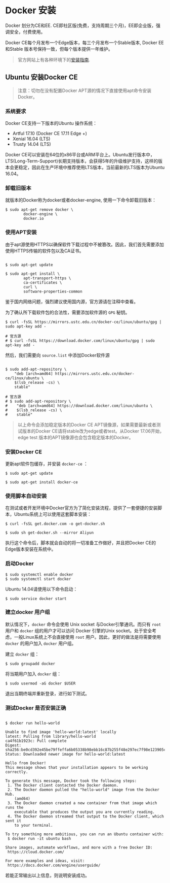 # Docker 安装

Docker 划分为CE和EE. CE即社区版(免费，支持周期三个月)，EE即企业版，强调安全，付费使用。

Docker CE每个月发布一个Edge版本，每三个月发布一个Stable版本, Docker EE 和Stable 版本号保持一致，但每个版本提供一年维护。

> 官方网站上有各种环境下的[安装指南](https://docs.docker.com/install/).

## Ubuntu 安装Docker CE 

> 注意：切勿在没有配置Docker APT源的情况下直接使用apt命令安装Docker。

### 系统要求 

Docker CE支持一下版本的Ubuntu 操作系统：

+ Artful 17.10 (Docker CE 17.11 Edge +)
+ Xenial 16.04 (LTS)
+ Trusty 14.04 (LTS)

Docker CE可以安装在64位的x86平台或ARM平台上。Ubuntu发行版本中，LTS(Long-Term-Support)长期支持版本，会获得5年的升级维护支持，这样的版本会更稳定，因此在生产环境中推荐使用LTS版本，当前最新的LTS版本为Ubuntu 16.04。

### 卸载旧版本

就版本的Docker称为docker或者docker-engine, 使用一下命令卸载旧版本：

```shell
$ sudo apt-get remove docker \
        docker-engine \
        docker.io
```

### 使用APT安装

由于apt源使用HTTPS以确保软件下载过程中不被篡改。因此，我们首先需要添加使用HTTPS传输的软件包以及CA证书。

```shell

$ sudo apt-get update

$ sudo apt-get install \
        apt-transport-https \
        ca-certificates \
        curl \
        software-properties-common
```

鉴于国内网络问题，强烈建议使用国内源，官方源请在注释中查看。

为了确认所下载软件包的合法性，需要添加软件源的 `GPG` 秘钥。

```shell
$ curl -fsSL https://mirrors.ustc.edu.cn/docker-ce/linux/ubuntu/gpg | sudo apt-key add -

# 官方源
# $ curl -fsSL https://download.docker.com/linux/ubuntu/gpg | sudo apt-key add -
```

然后，我们需要向 `source.list` 中添加Docker软件源

```shell

$ sudo add-apt-repository \
    "deb [arch=amd64] https://mirrors.ustc.edu.cn/docker-ce/linux/ubuntu \
    $(lsb_release -cs) \
    stable"

# 官方源
# $ sudo add-apt-repository \
#    "deb [arch=amd64] https://download.docker.com/linux/ubuntu \
#    $(lsb_release -cs) \
#    stable"
```

> 以上命令会添加稳定版本的Docker CE APT镜像源，如果需要最新或者测试版本的Docker CE请将stable改为edge或者test。从Docker 17.06开始，edge test 版本的APT镜像源也会包含稳定版本的Docker。

### 安装Docker CE 

更新apt软件包缓存，并安装 `docker-ce` ：

```shell
$ sudo apt-get update

$ sudo apt-get install docker-ce
```

### 使用脚本自动安装

在测试或者开发环境中Docker官方为了简化安装流程，提供了一套便捷的安装脚本，Ubuntu系统上可以使用这套脚本安装：

```shell
$ curl -fsSL get.docker.com -o get-docker.sh

$ sudo sh get-docker.sh --mirror Aliyun
```

执行这个命令后，脚本就会自动的将一切准备工作做好，并且把Docker CE的Edge版本安装在系统中。

### 启动Docker
```shell
$ sudo systemctl enable docker
$ sudo systemctl start docker
```

Ubuntu 14.04请使用以下命令启动：

```shell
$ sudo service docker start
```

### 建立docker 用户组

默认情况下，`docker` 命令会使用 Unix socket 与Docker引擎通讯。而只有 `root` 用户和 `docker` 组的用户才可以访问 Docker 引擎的Unix socket。处于安全考虑，一般Linux系统上不会直接使用 `root` 用户。因此，更好的做法是将需要使用 `docker` 的用户加入 `docker` 用户组。

建立 `docker` 组：

```shell
$ sudo groupadd docker
```

将当期用户加入 `docker` 组：

```shell
$ sudo usermod -aG docker $USER
```

退出当期终端并重新登录，进行如下测试。

### 测试Docker 是否安装正确

```shell

$ docker run hello-world 

Unable to find image 'hello-world:latest' locally
latest: Pulling from library/hello-world
ca4f61b1923c: Pull complete
Digest: sha256:be0cd392e45be79ffeffa6b05338b98ebb16c87b255f48e297ec7f98e123905c
Status: Downloaded newer image for hello-world:latest

Hello from Docker!
This message shows that your installation appears to be working correctly.

To generate this message, Docker took the following steps:
 1. The Docker client contacted the Docker daemon.
 2. The Docker daemon pulled the "hello-world" image from the Docker Hub.
    (amd64)
 3. The Docker daemon created a new container from that image which runs the
    executable that produces the output you are currently reading.
 4. The Docker daemon streamed that output to the Docker client, which sent it
    to your terminal.

To try something more ambitious, you can run an Ubuntu container with:
 $ docker run -it ubuntu bash

Share images, automate workflows, and more with a free Docker ID:
 https://cloud.docker.com/

For more examples and ideas, visit:
 https://docs.docker.com/engine/userguide/

```

若能正常输出以上信息，则说明安装成功。
